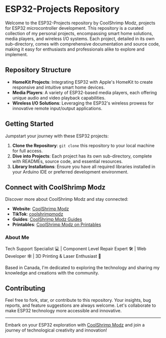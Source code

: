 # ESP32-Projects Repository

Welcome to the ESP32-Projects repository by CoolShrimp Modz, projects for ESP32 microcontroller development. 
This repository is a curated collection of my personal projects, encompassing smart home solutions, media players, and wireless I/O systems. 
Each project, detailed in its own sub-directory, comes with comprehensive documentation and source code, making it easy for enthusiasts and professionals alike to explore and implement.

## Repository Structure

- **HomeKit Projects**: Integrating ESP32 with Apple's HomeKit to create responsive and intuitive smart home devices.
- **Media Players**: A variety of ESP32-based media players, each offering unique audio and video playback capabilities.
- **Wireless I/O Solutions**: Leveraging the ESP32's wireless prowess for innovative remote input/output applications.

## Getting Started

Jumpstart your journey with these ESP32 projects:

1. **Clone the Repository**: `git clone` this repository to your local machine for full access.
2. **Dive into Projects**: Each project has its own sub-directory, complete with READMEs, source code, and essential resources.
3. **Library Installations**: Ensure you have all required libraries installed in your Arduino IDE or preferred development environment.

## Connect with CoolShrimp Modz

Discover more about CoolShrimp Modz and stay connected:

- **Website**: [CoolShrimp Modz](https://www.CoolshrimpModz.com)
- **TikTok**: [coolshrimpmodz](https://www.tiktok.com/@coolshrimpmodz)
- **Guides**: [CoolShrimp Modz Guides](https://guides.coolshrimpmodz.com/)
- **Printables**: [CoolShrimp Modz on Printables](https://www.printables.com/@CoolshrimpModz)

### About Me

Tech Support Specialist 💻 | Component Level Repair Expert 🛠 | Web Developer 🕸 | 3D Printing & Laser Enthusiast 📐

Based in Canada, I'm dedicated to exploring the technology and sharing my knowledge and creations with the community.

## Contributing

Feel free to fork, star, or contribute to this repository. Your insights, bug reports, and feature suggestions are always welcome. 
Let's collaborate to make ESP32 technology more accessible and innovative.

---

Embark on your ESP32 exploration with [CoolShrimp Modz](https://www.CoolshrimpModz.com) and join a journey of technological creativity and innovation!

